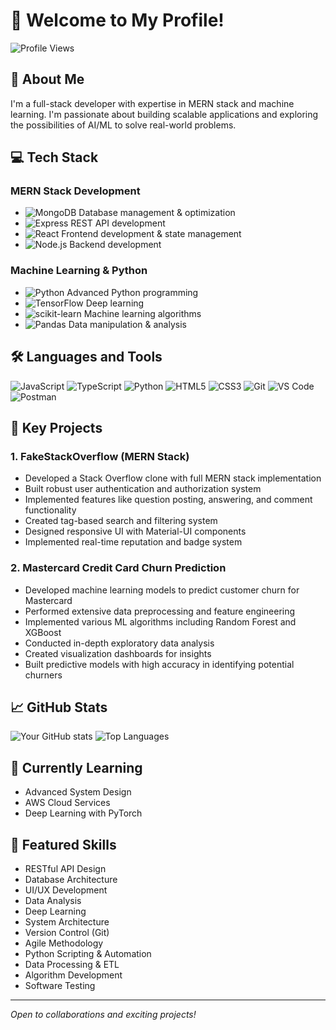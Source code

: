 # 👋 Welcome to My Profile!
![Profile Views](https://komarev.com/ghpvc/?username=jkyc38&color=brightgreen)

## 🚀 About Me
I'm a full-stack developer with expertise in MERN stack and machine learning. I'm passionate about building scalable applications and exploring the possibilities of AI/ML to solve real-world problems.

## 💻 Tech Stack

### MERN Stack Development
- ![MongoDB](https://img.shields.io/badge/-MongoDB-47A248?style=flat&logo=mongodb&logoColor=white) Database management & optimization
- ![Express](https://img.shields.io/badge/-Express-000000?style=flat&logo=express&logoColor=white) REST API development
- ![React](https://img.shields.io/badge/-React-61DAFB?style=flat&logo=react&logoColor=black) Frontend development & state management
- ![Node.js](https://img.shields.io/badge/-Node.js-339933?style=flat&logo=node.js&logoColor=white) Backend development

### Machine Learning & Python
- ![Python](https://img.shields.io/badge/-Python-3776AB?style=flat&logo=python&logoColor=white) Advanced Python programming
- ![TensorFlow](https://img.shields.io/badge/-TensorFlow-FF6F00?style=flat&logo=tensorflow&logoColor=white) Deep learning
- ![scikit-learn](https://img.shields.io/badge/-scikit%20learn-F7931E?style=flat&logo=scikit-learn&logoColor=white) Machine learning algorithms
- ![Pandas](https://img.shields.io/badge/-Pandas-150458?style=flat&logo=pandas&logoColor=white) Data manipulation & analysis

## 🛠️ Languages and Tools
![JavaScript](https://img.shields.io/badge/-JavaScript-F7DF1E?style=flat&logo=javascript&logoColor=black)
![TypeScript](https://img.shields.io/badge/-TypeScript-3178C6?style=flat&logo=typescript&logoColor=white)
![Python](https://img.shields.io/badge/-Python-3776AB?style=flat&logo=python&logoColor=white)
![HTML5](https://img.shields.io/badge/-HTML5-E34F26?style=flat&logo=html5&logoColor=white)
![CSS3](https://img.shields.io/badge/-CSS3-1572B6?style=flat&logo=css3&logoColor=white)
![Git](https://img.shields.io/badge/-Git-F05032?style=flat&logo=git&logoColor=white)
![VS Code](https://img.shields.io/badge/-VS%20Code-007ACC?style=flat&logo=visual-studio-code&logoColor=white)
![Postman](https://img.shields.io/badge/-Postman-FF6C37?style=flat&logo=postman&logoColor=white)

## 🎯 Key Projects

### 1. FakeStackOverflow (MERN Stack)
- Developed a Stack Overflow clone with full MERN stack implementation
- Built robust user authentication and authorization system
- Implemented features like question posting, answering, and comment functionality
- Created tag-based search and filtering system
- Designed responsive UI with Material-UI components
- Implemented real-time reputation and badge system

### 2. Mastercard Credit Card Churn Prediction
- Developed machine learning models to predict customer churn for Mastercard
- Performed extensive data preprocessing and feature engineering
- Implemented various ML algorithms including Random Forest and XGBoost
- Conducted in-depth exploratory data analysis
- Created visualization dashboards for insights
- Built predictive models with high accuracy in identifying potential churners

## 📈 GitHub Stats

![Your GitHub stats](https://github-readme-stats.vercel.app/api?username=jkyc38&show_icons=true&theme=radical)
![Top Languages](https://github-readme-stats.vercel.app/api/top-langs/?username=jkyc38&layout=compact&theme=radical)

## 🌱 Currently Learning
- Advanced System Design
- AWS Cloud Services
- Deep Learning with PyTorch

## 🌟 Featured Skills
- RESTful API Design
- Database Architecture
- UI/UX Development
- Data Analysis
- Deep Learning
- System Architecture
- Version Control (Git)
- Agile Methodology
- Python Scripting & Automation
- Data Processing & ETL
- Algorithm Development
- Software Testing

---
*Open to collaborations and exciting projects!*
